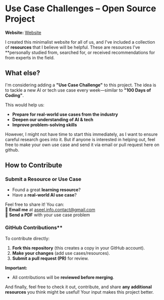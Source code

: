 # Use Case Challenges – Open Source Project  

 **Website:** [Website](https://aseelbahakeem.github.io/companies-use-case-challenges/resources.html)

I created this minimalist website for all of us, and I've included a collection of **resources** that I believe will be helpful. These are resources I’ve **personally studied from, searched for, or received recommendations for from experts in the field.  

## What else?
I'm considering adding a **"Use Case Challenge"** to this project. The idea is to tackle a new AI or tech use case every week—similar to **"100 Days of Coding"**.

This would help us:  
- **Prepare for real-world use cases from the industry**
- **Deepen our understanding of AI & tech**
- **Improve problem-solving skills**  

However, I might not have time to start this immediately, as I want to ensure careful research goes into it. But if anyone is interested in helping out, feel free to make your own use case and send it via email or pull request here on github.

## How to Contribute  

### **Submit a Resource or Use Case**  
- Found a great **learning resource**?  
- Have a **real-world AI use case**?  

Feel free to share it! You can:  
📩 **Email me** at [aseel.info.contact@gmail.com](mailto:aseel.info.contact@gmail.com)  
📄 **Send a PDF** with your use case problem  

### GitHub Contributions**  
To contribute directly:  
1. **Fork this repository** (this creates a copy in your GitHub account).  
2. **Make your changes** (add use cases/resources).  
3. **Submit a pull request (PR)** for review.  

 **Important:**    
- All contributions will be **reviewed before merging**.  
 
And finally, feel free to check it out, contribute, and share **any additional resources** you think might be useful! Your input makes this project better.  


